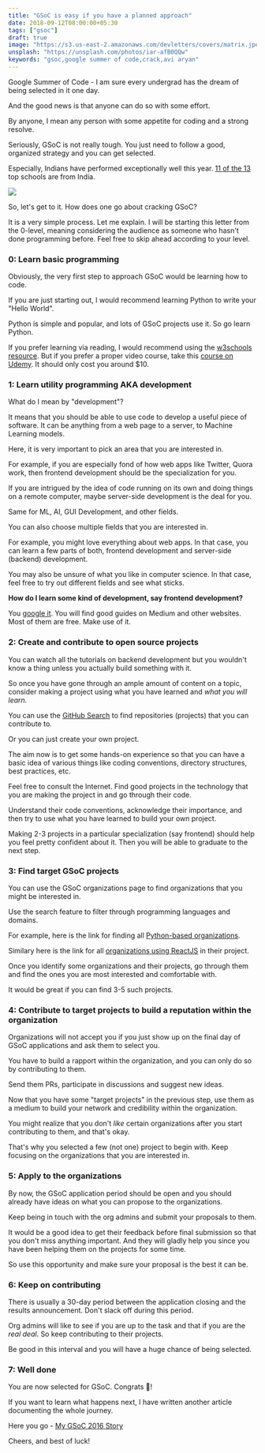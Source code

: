 ```yaml
---
title: "GSoC is easy if you have a planned approach"
date: 2018-09-12T08:00:00+05:30
tags: ["gsoc"]
draft: true
image: "https://s3.us-east-2.amazonaws.com/devletters/covers/matrix.jpeg"
unsplash: "https://unsplash.com/photos/iar-afB0QQw"
keywords: "gsoc,google summer of code,crack,avi aryan"
---
```


Google Summer of Code - I am sure every undergrad has the dream of being selected in it one day.

And the good news is that anyone can do so with some effort.

By anyone, I mean any person with some appetite for coding and a strong resolve.

Seriously, GSoC is not really tough. You just need to follow a good, organized strategy and you can get selected.

Especially, Indians have performed exceptionally well this year. [11 of the 13](https://opensource.googleblog.com/2018/06/google-summer-of-code-2018-statistics-part-2.html) top schools are from India. 

![](https://i.imgur.com/0aS157u.png)

So, let's get to it. How does one go about cracking GSoC?

It is a very simple process. Let me explain. I will be starting this letter from the 0-level, meaning considering the audience as someone who hasn't done programming before. Feel free to skip ahead according to your level.


### 0: Learn basic programming

Obviously, the very first step to approach GSoC would be learning how to code.

If you are just starting out, I would recommend learning Python to write your "Hello World". 

Python is simple and popular, and lots of GSoC projects use it. So go learn Python.

If you prefer learning via reading, I would recommend using the [w3schools resource](https://www.w3schools.com/python/). But if you prefer a proper video course, take this [course on Udemy](https://www.udemy.com/complete-python-bootcamp/). It should only cost you around $10.


### 1: Learn utility programming AKA development

What do I mean by "development"?

It means that you should be able to use code to develop a useful piece of software. It can be anything from a web page to a server, to Machine Learning models.

Here, it is very important to pick an area that you are interested in.

For example, if you are especially fond of how web apps like Twitter, Quora work, then frontend development should be the specialization for you.

If you are intrigued by the idea of code running on its own and doing things on a remote computer, maybe server-side development is the deal for you.

Same for ML, AI, GUI Development, and other fields.

You can also choose multiple fields that you are interested in. 

For example, you might love everything about web apps. In that case, you can learn a few parts of both, frontend development and server-side (backend) development.

You may also be unsure of what you like in computer science. In that case, feel free to try out different fields and see what sticks.

**How do I learn some kind of development, say frontend development?**

You [google it](https://www.google.co.in/search?q=learn+frontend+development). You will find good guides on Medium and other websites. Most of them are free. 
Make use of it.


### 2: Create and contribute to open source projects

You can watch all the tutorials on backend development but you wouldn't know a thing unless you actually build something with it.

So once you have gone through an ample amount of content on a topic, consider making a project using what you have learned and *what you will learn.*

You can use the [GitHub Search](https://github.com/search?utf8=%E2%9C%93&q=javascript+label%3Agood-first-issue&type=Issues&ref=advsearch&l=&l=) to find repositories (projects) that you can contribute to. 

Or you can just create your own project. 

The aim now is to get some hands-on experience so that you can have a basic idea of various things like coding conventions, directory structures, best practices, etc. 

Feel free to consult the Internet. Find good projects in the technology that you are making the project in and go through their code.

Understand their code conventions, acknowledge their importance, and then try to use what you have learned to build your own project.

Making 2-3 projects in a particular specialization (say frontend) should help you feel pretty confident about it. Then you will be able to graduate to the next step.

### 3: Find target GSoC projects

You can use the GSoC organizations page to find organizations that you might be interested in.

Use the search feature to filter through programming languages and domains.

For example, here is the link for finding all [Python-based organizations](https://summerofcode.withgoogle.com/organizations/?sp-search=python).

Similary here is the link for all [organizations using ReactJS](https://summerofcode.withgoogle.com/organizations/?sp-search=react) in their project. 

Once you identify some organizations and their projects, go through them and find the ones you are most interested and comfortable with.

It would be great if you can find 3-5 such projects.


### 4: Contribute to target projects to build a reputation within the organization

Organizations will not accept you if you just show up on the final day of GSoC applications and ask them to select you.

You have to build a rapport within the organization, and you can only do so by contributing to them.

Send them PRs, participate in discussions and suggest new ideas. 

Now that you have some "target projects" in the previous step, use them as a medium to build your network and credibility within the organization.

You might realize that you don't *like* certain organizations after you start contributing to them, and that's okay. 

That's why you selected a few (not one) project to begin with. Keep focusing on the organizations that you are interested in.


### 5: Apply to the organizations

By now, the GSoC application period should be open and you should already have ideas on what you can propose to the organizations.

Keep being in touch with the org admins and submit your proposals to them.

It would be a good idea to get their feedback before final submission so that you don't miss anything important. And they will gladly help you since you have been helping them on the projects for some time.

So use this opportunity and make sure your proposal is the best it can be.


### 6: Keep on contributing

There is usually a 30-day period between the application closing and the results announcement. Don't slack off during this period.

Org admins will like to see if you are up to the task and that if you are the *real deal*. So keep contributing to their projects. 

Be good in this interval and you will have a huge chance of being selected.


### 7: Well done

You are now selected for GSoC. Congrats 🎉!

If you want to learn what happens next, I have written another article documenting the whole journey.

Here you go - [My GSoC 2016 Story](https://aviaryan.in/blog/first-gsoc-story.html)

Cheers, and best of luck!

